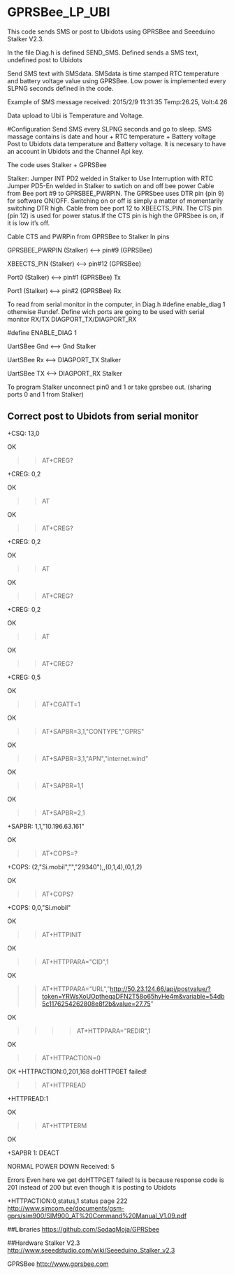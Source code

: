 # GPRSBee_LP_UBI

This code sends SMS or post to Ubidots using GPRSBee and Seeeduino Stalker V2.3.

In the file Diag.h is defined SEND_SMS. Defined sends a SMS text, undefined post to Ubidots

Send SMS text with SMSdata. SMSdata is time stamped RTC temperature and battery voltage value using GPRSBee. Low power is implemented every SLPNG seconds defined in the code.

Example of SMS message received: 2015/2/9 11:31:35 Temp:26.25, Volt:4.26

Data upload to Ubi is Temperature and Voltage.

#Configuration
Send SMS every SLPNG seconds and go to sleep. SMS massage contains is date and hour + RTC temperature + Battery voltage
Post to Ubidots data temperature and Battery voltage. It is necesary to have an account in Ubidots and the Channel Api key.
  

The code uses Stalker + GPRSBee
  
  Stalker:
    Jumper INT PD2 welded in Stalker to Use Interruption with RTC
    Jumper PD5-En welded in Stalker to swtich on and off bee power
    Cable from Bee port #9 to GPRSBEE_PWRPIN. The GPRSbee uses DTR pin (pin 9)  for software ON/OFF. Switching on or off is simply a matter of momentarily switching DTR high.
   Cable from bee port 12 to XBEECTS_PIN. The CTS pin (pin 12) is used for power status.If the CTS pin is high the GPRSbee is on, if it is low it’s off.
   
   Cable CTS and PWRPin from GPRSBee to Stalker In pins
  
  GPRSBEE_PWRPIN (Stalker) <--> pin#9 (GPRSBee)
  
  XBEECTS_PIN    (Stalker) <--> pin#12 (GPRSBee)
  
  Port0 (Stalker) <--> pin#1 (GPRSBee) Tx
  
  Port1 (Stalker) <--> pin#2 (GPRSBee) Rx
    
  
  
  To read from serial monitor in the computer, in Diag.h #define enable_diag 1 otherwise #undef. Define wich ports are going to be used with serial monitor RX/TX DIAGPORT_TX/DIAGPORT_RX
  
  #define ENABLE_DIAG     1
  
  UartSBee Gnd <--> Gnd Stalker
  
  UartSBee Rx <--> DIAGPORT_TX Stalker
  
  UartSBee TX <--> DIAGPORT_RX Stalker
  
  To program Stalker unconnect pin0 and 1 or take gprsbee out. (sharing ports 0 and 1 from Stalker)
  

## Correct post to Ubidots from serial monitor
+CSQ: 13,0

OK
>> AT+CREG?

+CREG: 0,2

OK
>> AT

OK
>> AT+CREG?

+CREG: 0,2

OK
>> AT

OK
>> AT+CREG?

+CREG: 0,2

OK
>> AT

OK
>> AT+CREG?

+CREG: 0,5

OK
>> AT+CGATT=1

OK
>> AT+SAPBR=3,1,"CONTYPE","GPRS"

OK
>> AT+SAPBR=3,1,"APN","internet.wind"

OK
>> AT+SAPBR=1,1

OK
>> AT+SAPBR=2,1

+SAPBR: 1,1,"10.196.63.161"

OK
>> AT+COPS=?

+COPS: (2,"Si.mobil","","29340"),,(0,1,4),(0,1,2)

OK
>> AT+COPS?

+COPS: 0,0,"Si.mobil"

OK
>> AT+HTTPINIT

OK
>> AT+HTTPPARA="CID",1

OK
>> AT+HTTPPARA="URL","http://50.23.124.66/api/postvalue/?token=YRWsXoUOptheqaDFN2T58o65hyHe4m&variable=54db5c1176254262808e8f2b&value=27.75"

OK
>> >> AT+HTTPPARA="REDIR",1

OK
>> AT+HTTPACTION=0

OK
+HTTPACTION:0,201,168
doHTTPGET failed!

>> AT+HTTPREAD

+HTTPREAD:1

OK
>> AT+HTTPTERM

OK

+SAPBR 1: DEACT

NORMAL POWER DOWN
Received: 5

Errors
Even here we get doHTTPGET failed! Is is because response code is 201 instead of 200 but even though it is posting to Ubidots

+HTTPACTION:0,status,1
status page 222
http://www.simcom.ee/documents/gsm-gprs/sim900/SIM900_AT%20Command%20Manual_V1.09.pdf

##Libraries
https://github.com/SodaqMoja/GPRSbee

##Hardware
Stalker V2.3 http://www.seeedstudio.com/wiki/Seeeduino_Stalker_v2.3

GPRSBee http://www.gprsbee.com
